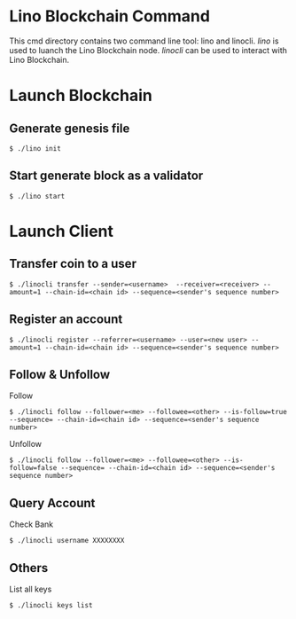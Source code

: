 # Lino Blockchain Command

This cmd directory contains two command line tool: lino and linocli. _lino_ is used to luanch the Lino Blockchain node. _linocli_ can be used to interact with Lino Blockchain.

# Launch Blockchain
## Generate genesis file
```
$ ./lino init
```
## Start generate block as a validator
```
$ ./lino start
```

# Launch Client
## Transfer coin to a user
```
$ ./linocli transfer --sender=<username>  --receiver=<receiver> --amount=1 --chain-id=<chain id> --sequence=<sender's sequence number>
```

## Register an account
```
$ ./linocli register --referrer=<username> --user=<new user> --amount=1 --chain-id=<chain id> --sequence=<sender's sequence number>
```

## Follow & Unfollow
Follow
```
$ ./linocli follow --follower=<me> --followee=<other> --is-follow=true --sequence= --chain-id=<chain id> --sequence=<sender's sequence number>
```
Unfollow
```
$ ./linocli follow --follower=<me> --followee=<other> --is-follow=false --sequence= --chain-id=<chain id> --sequence=<sender's sequence number>
```
## Query Account
Check Bank
```
$ ./linocli username XXXXXXXX
```


## Others
List all keys 
```
$ ./linocli keys list
```


